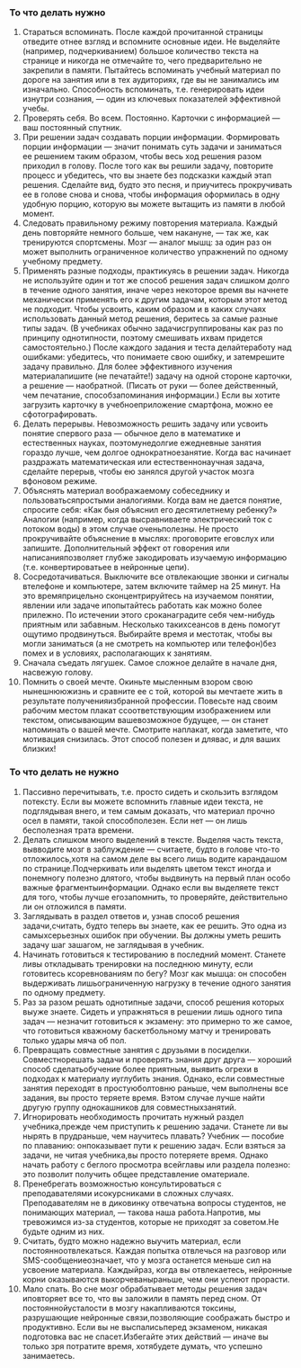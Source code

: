 ### То что делать нужно
1. Стараться вспоминать. После каждой прочитанной страницы отведите отнее взгляд и вспомните основные идеи. Не выделяйте (например, подчеркиванием) большое количество текста на странице и никогда не отмечайте то, чего предварительно не закрепили в памяти. Пытайтесь вспоминать учебный материал по дороге на занятия или в тех аудиториях, где вы не занимались им изначально. Способность вспоминать, т.е. генерировать идеи изнутри сознания, — один из ключевых показателей эффективной учебы.
2. Проверять себя. Во всем. Постоянно. Карточки с информацией — ваш постоянный спутник.
3. При решении задач создавать порции информации. Формировать порции информации — значит понимать суть задачи и заниматься ее решением таким образом, чтобы весь ход решения разом приходил в голову. После того как вы решили задачу, повторите процесс и убедитесь, что вы знаете без подсказки каждый этап решения. Сделайте вид, будто это песня, и приучитесь прокручивать ее в голове снова и снова, чтобы информация оформилась в одну удобную порцию, которую вы можете вытащить из памяти в любой момент.
4. Следовать правильному режиму повторения материала. Каждый день повторяйте немного больше, чем накануне, — так же, как тренируются спортсмены. Мозг — аналог мышц: за один раз он может выполнить ограниченное количество упражнений по одному учебному предмету.
5. Применять разные подходы, практикуясь в решении задач. Никогда не используйте один и тот же способ решения задач слишком долго в течение одного занятия, иначе через некоторое время вы начнете механически применять его к другим задачам, которым этот метод не подходит. Чтобы усвоить, каким образом и в каких случаях использовать данный метод решения, беритесь за самые разные типы задач. (В учебниках обычно задачисгруппированы как раз по принципу однотипности, поэтому смешивать ихвам придется самостоятельно.) После каждого задания и теста делайтеработу над ошибками: убедитесь, что понимаете свою ошибку, и затемрешите задачу правильно. Для более эффективного изучения материалапишите (не печатайте!) задачу на одной стороне карточки, а решение — наобратной. (Писать от руки — более действенный, чем печатание, способзапоминания информации.) Если вы хотите загрузить карточку в учебноеприложение смартфона, можно ее сфотографировать.
6. Делать перерывы. Невозможность решить задачу или усвоить понятие спервого раза — обычное дело в математике и естественных науках, поэтомунедолгие ежедневные занятия гораздо лучше, чем долгое однократноезанятие. Когда вас начинает раздражать математическая или естественнонаучная задача, сделайте перерыв, чтобы ею занялся другой участок мозга вфоновом режиме.
7. Объяснять материал воображаемому собеседнику и пользоватьсяпростыми аналогиями. Когда вам не дается понятие, спросите себя: «Как быя объяснил его десятилетнему ребенку?» Аналогии (например, когда высравниваете электрический ток с потоком воды) в этом случае оченьполезны. Не просто прокручивайте объяснение в мыслях: проговорите еговслух или запишите. Дополнительный эффект от говорения или написанияпозволяет глубже закодировать изучаемую информацию (т.е. конвертироватьее в нейронные цепи).
8. Сосредотачиваться. Выключите все отвлекающие звонки и сигналы втелефоне и компьютере, затем включите таймер на 25 минут. На это времяприцельно сконцентрируйтесь на изучаемом понятии, явлении или задаче ипопытайтесь работать как можно более прилежно. По истечении этого сроканаградите себя чем-нибудь приятным или забавным. Несколько такихсеансов в день помогут ощутимо продвинуться. Выбирайте время и местотак, чтобы вы могли заниматься (а не смотреть на компьютер или телефон)без помех и в условиях, располагающих к занятиям.
9. Сначала съедать лягушек. Самое сложное делайте в начале дня, насвежую голову.
10. Помнить о своей мечте. Окиньте мысленным взором свою нынешнююжизнь и сравните ее с той, которой вы мечтаете жить в результате полученияизбранной профессии. Повесьте над своим рабочим местом плакат ссоответствующим изображением или текстом, описывающим вашевозможное будущее, — он станет напоминать о вашей мечте. Смотрите наплакат, когда заметите, что мотивация снизилась. Этот способ полезен и длявас, и для ваших близких!
### То что делать не нужно
1. Пассивно перечитывать, т.е. просто сидеть и скользить взглядом потексту. Если вы можете вспомнить главные идеи текста, не подглядывая внего, и тем самым доказать, что материал прочно осел в памяти, такой способполезен. Если нет — он лишь бесполезная трата времени.
2. Делать слишком много выделений в тексте. Выделяя часть текста, вывводите мозг в заблуждение — считаете, будто в голове что-то отложилось,хотя на самом деле вы всего лишь водите карандашом по странице.Подчеркивать или выделять цветом текст иногда и понемногу полезно длятого, чтобы выдвинуть на первый план особо важные фрагментыинформации. Однако если вы выделяете текст для того, чтобы лучше егозапомнить, то проверяйте, действительно ли он отложился в памяти.
3. Заглядывать в раздел ответов и, узнав способ решения задачи,считать, будто теперь вы знаете, как ее решить. Это одна из самыхсерьезных ошибок при обучении. Вы должны уметь решить задачу шаг зашагом, не заглядывая в учебник.
4. Начинать готовиться к тестированию в последний момент. Станете ливы откладывать тренировки на последнюю минуту, если готовитесь ксоревнованиям по бегу? Мозг как мышца: он способен выдерживать лишьограниченную нагрузку в течение одного занятия по одному предмету.
5. Раз за разом решать однотипные задачи, способ решения которых выуже знаете. Сидеть и упражняться в решении лишь одного типа задач — незначит готовиться к экзамену: это примерно то же самое, что готовиться кважному баскетбольному матчу и тренировать только удары мяча об пол.
6. Превращать совместные занятия с друзьями в посиделки. Совместнорешать задачи и проверять знания друг друга — хороший способ сделатьобучение более приятным, выявить огрехи в подходах к материалу иуглубить знания. Однако, если совместные занятия переходят в простуюболтовню раньше, чем выполнены все задания, вы просто теряете время. Вэтом случае лучше найти другую группу однокашников для совместныхзанятий.
7. Игнорировать необходимость прочитать нужный раздел учебника,прежде чем приступить к решению задачи. Станете ли вы нырять в прудраньше, чем научитесь плавать? Учебник — пособие по плаванию: онпоказывает пути к решению задач. Если взяться за задачи, не читая учебника,вы просто потеряете время. Однако начать работу с беглого просмотра всейглавы или раздела полезно: это позволит получить общее представление оматериале.
8. Пренебрегать возможностью консультироваться с преподавателями исокурсниками в сложных случаях. Преподавателям не в диковинку отвечатьна вопросы студентов, не понимающих материал, — такова наша работа.Напротив, мы тревожимся из-за студентов, которые не приходят за советом.Не будьте одним из них.
9. Считать, будто можно надежно выучить материал, если постоянноотвлекаться. Каждая попытка отвлечься на разговор или SMS-сообщениеозначает, что у мозга останется меньше сил на усвоение материала. Каждыйраз, когда вы отвлекаетесь, нейронные корни оказываются выкорчеваныраньше, чем они успеют прорасти.
10. Мало спать. Во сне мозг обрабатывает методы решения задач иповторяет все то, что вы заложили в память перед сном. От постояннойусталости в мозгу накапливаются токсины, разрушающие нейронные связи,позволяющие соображать быстро и продуктивно. Если вы не выспалисьперед экзаменом, никакая подготовка вас не спасет.Избегайте этих действий — иначе вы только зря потратите время, хотябудете думать, что успешно занимаетесь.
